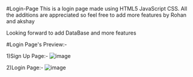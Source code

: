 
#Login-Page
This is a login page made using HTML5 JavaScript CSS. All the additions are appreciated so feel free to add more features by Rohan and akshay


Looking forward to add DataBase and more features



#Login Page's Preview:-

1)Sign Up Page:-
![image](https://user-images.githubusercontent.com/74227860/114296125-0c45c300-9ac7-11eb-9009-dd609428426f.png)


2)Login Page:-
![image](https://user-images.githubusercontent.com/74227860/114296165-3f885200-9ac7-11eb-8627-53c3030e97f6.png)
